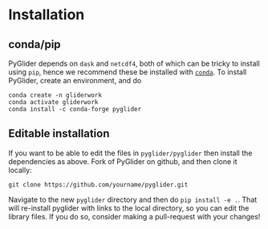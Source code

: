 # Installation

## conda/pip

PyGlider depends on `dask` and `netcdf4`, both of which can be tricky to install using `pip`,
hence we recommend these be installed with [`conda`](https://www.anaconda.com/). To install
PyGlider, create an environment, and do

```
conda create -n gliderwork
conda activate gliderwork
conda install -c conda-forge pyglider
```

## Editable installation

If you want to be able to edit the files in `pyglider/pyglider` then install
the dependencies as above. Fork of PyGlider on github, and then clone it locally:

```
git clone https://github.com/yourname/pyglider.git
```

Navigate to the new `pyglider` directory and then do `pip install -e .`.
That will re-install pyglider with links to the local directory, so you
can edit the library files. If you do so, consider making a pull-request
with your changes!
